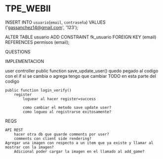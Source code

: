 # TPE_WEBII

INSERT INTO `usuario`(`email`, `contraseña`) VALUES ('gassanchez14@gmail.com', '123');


ALTER TABLE usuario ADD CONSTRAINT fk_usuario FOREIGN KEY (email) REFERENCES permisos (email);



QUESTIONS

IMPLEMENTACION

user controller
	public function save_update_user()
		quedo pegado al codigo con el if
			si se cambia o agrega tengo que cambiar TODO en esta parte del codigo

	public function login_verify()
		register
			loguear al hacer register=success

			como cambiar el metodo save update user?
			como logueo al registrarse exitosamente?
REQS
	
	API REST
		hacer otra db que guarde comments por user?
		comments con client side rendering?				
	Agregar una imagen con respecto a un item que ya existe y llamar al mostrar con la imagen?
		Adicional poder cargar la imagen en el llamado al add_game?
